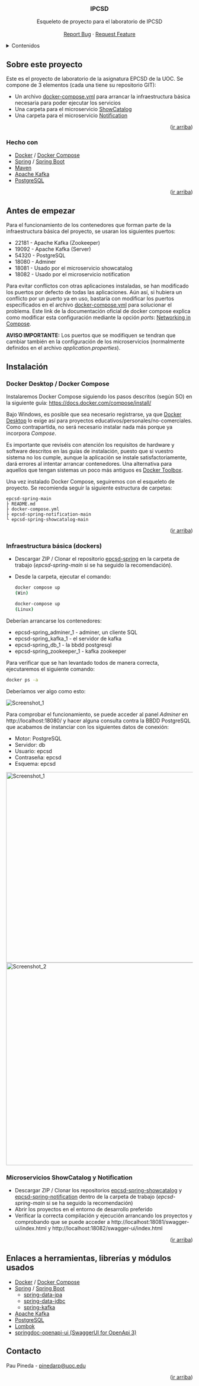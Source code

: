<div id="top"></div>
<!--
*** Made using the Best-README-Template
*** https://github.com/othneildrew/Best-README-Template/blob/master/README.md
-->


<!-- PROJECT LOGO -->
<br />
<div align="center">
  <h3 align="center">IPCSD</h3>

  <p align="center">
    Esqueleto de proyecto para el laboratorio de IPCSD
    <br />
    <br />
    <a href="https://github.com/ppinedar/epcsd-spring/issues">Report Bug</a>
    ·
    <a href="https://github.com/ppinedar/epcsd-spring/issues">Request Feature</a>
  </p>
</div>



<!-- TABLE OF CONTENTS -->
<details>
  <summary>Contenidos</summary>
  <ol>
    <li>
      <a href="#sobre-este-proyecto">Sobre este proyecto</a>
      <ul>
        <li><a href="#hecho-con">Hecho con</a></li>
      </ul>
    </li>
    <li>
      <a href="#antes-de-empezar">Antes de empezar</a>
    </li>
    <li>
      <a href="#instalación">Instalación</a>
      <ul>
        <li><a href="#docker-desktop--docker-compose">Docker Desktop / Docker Compose</a></li>
        <li><a href="#infraestructura-básica-dockers">Infraestructura básica (dockers)</a></li>
        <li><a href="#microservicios-showcatalog-y-notification">Microservicios ShowCatalog y Notification</a></li>
      </ul>
    </li>
    <li><a href="#enlaces-a-herramientas-librerías-y-módulos-usados">Enlaces a herramientas, librerías y módulos usados</a></li>
    <li><a href="#contacto">Contacto</a></li>
  </ol>
</details>



## Sobre este proyecto

Este es el proyecto de laboratorio de la asignatura EPCSD de la UOC. Se compone de 3 elementos (cada una tiene su repositorio GIT):

* Un archivo <a href="https://github.com/ppinedar/epcsd-spring/blob/main/docker-compose.yml">docker-compose.yml</a> para arrancar la infraestructura básica necesaria para poder ejecutar los servicios
* Una carpeta para el microservicio <a href="https://github.com/ppinedar/epcsd-spring-showcatalog">ShowCatalog</a>
* Una carpeta para el microservicio <a href="https://github.com/ppinedar/epcsd-spring-notification">Notification</a>

<p align="right">(<a href="#top">ir arriba</a>)</p>



### Hecho con

* [Docker](https://www.docker.com/) / [Docker Compose](https://github.com/docker/compose)
* [Spring](https://spring.io/) / [Spring Boot](https://spring.io/projects/spring-boot)
* [Maven](https://maven.apache.org/)
* [Apache Kafka](https://kafka.apache.org/)
* [PostgreSQL](https://www.postgresql.org/)

<p align="right">(<a href="#top">ir arriba</a>)</p>


## Antes de empezar

Para el funcionamiento de los contenedores que forman parte de la infraestructura básica del proyecto, se usaran los siguientes puertos:
* 22181 - Apache Kafka (Zookeeper)
* 19092 - Apache Kafka (Server)
* 54320 - PostgreSQL
* 18080 - Adminer
* 18081 - Usado por el microservicio showcatalog
* 18082 - Usado por el microservicio notification

Para evitar conflictos con otras aplicaciones instaladas, se han modificado los puertos por defecto de todas las aplicaciones. Aún así, si hubiera un conflicto por un puerto ya en uso, bastaría con modificar los puertos especificados en el archivo [docker-compose.yml](https://github.com/ppinedar/epcsd-spring/blob/main/docker-compose.yml) para solucionar el problema. Este link de la documentación oficial de docker compose explica como modificar esta configuración mediante la opción _ports_: [Networking in Compose](https://docs.docker.com/compose/networking/).

__AVISO IMPORTANTE:__ Los puertos que se modifiquen se tendran que cambiar también en la configuración de los microservicios (normalmente definidos en  el archivo _application.properties_).

## Instalación

### Docker Desktop / Docker Compose

Instalaremos Docker Compose siguiendo los pasos descritos (según SO) en la siguiente guía: https://docs.docker.com/compose/install/

Bajo Windows, es posible que sea necesario registrarse, ya que <a href="https://docs.docker.com/desktop/windows/install/">Docker Desktop</a> lo exige así para proyectos educativos/personales/no-comerciales. Como contrapartida, no será necesario instalar nada más porque ya incorpora _Compose_.

Es importante que reviséis con atención los requisitos de hardware y software descritos en las guías de instalación, puesto que si vuestro sistema no los cumple, aunque la aplicación se instale satisfactoriamente, dará errores al intentar arrancar contenedores. Una alternativa para aquellos que tengan sistemas un poco más antiguos es <a href="https://www.how2shout.com/how-to/how-to-install-docker-toolbox-using-chocolatey-choco-on-windows-10.html">Docker Toolbox</a>.

Una vez instalado Docker Compose, seguiremos con el esqueleto de proyecto. Se recomienda seguir la siguiente estructura de carpetas:

```
epcsd-spring-main
├ README.md
├ docker-compose.yml
├ epcsd-spring-notification-main
└ epcsd-spring-showcatalog-main
```
<p align="right">(<a href="#top">ir arriba</a>)</p>


### Infraestructura básica (dockers)

* Descargar ZIP / Clonar el repositorio <a href="https://github.com/ppinedar/epcsd-spring">epcsd-spring</a> en la carpeta de trabajo (_epcsd-spring-main_ si se ha seguido la recomendación).
* Desde la carpeta, ejecutar el comando:

  ```sh
  docker compose up
  (Win)
  ```
  ```sh
  docker-compose up
  (Linux)
  ```

Deberían arrancarse los contenedores:

* epcsd-spring_adminer_1 - adminer, un cliente SQL
* epcsd-spring_kafka_1 - el servidor de kafka
* epcsd-spring_db_1 - la bbdd postgresql
* epcsd-spring_zookeeper_1 - kafka zookeeper

Para verificar que se han levantado todos de manera correcta, ejecutaremos el siguiente comando:
  
  ```sh
  docker ps -a
  ```

Deberíamos ver algo como esto:

![Screenshot_1](https://user-images.githubusercontent.com/72941559/155118965-78bfa6f1-24e0-461c-92c4-63df919d2ac1.png)

Para comprobar el funcionamiento, se puede acceder al panel _Adminer_ en http://localhost:18080/ y hacer alguna consulta contra la BBDD PostgreSQL que acabamos de instanciar con los siguientes datos de conexión:

* Motor: PostgreSQL
* Servidor: db
* Usuario: epcsd
* Contraseña: epcsd
* Esquema: epcsd

<img width="513" alt="Screenshot_1" src="https://user-images.githubusercontent.com/72941559/156942365-9aa515cc-52fd-4c02-a21e-880911269985.png">

<img width="546" alt="Screenshot_2" src="https://user-images.githubusercontent.com/72941559/156942408-cbcb773d-b33d-406c-ba37-db980e3dbf64.png">

### Microservicios ShowCatalog y Notification

* Descargar ZIP / Clonar los repositorios <a href="https://github.com/ppinedar/epcsd-spring-showcatalog">epcsd-spring-showcatalog</a> y <a href="https://github.com/ppinedar/epcsd-spring-notification">epcsd-spring-notification</a> dentro de la carpeta de trabajo (_epcsd-spring-main_ si se ha seguido la recomendación)
* Abrir los proyectos en el entorno de desarrollo preferido
* Verificar la correcta compilación y ejecución arrancando los proyectos y comprobando que se puede acceder a http://localhost:18081/swagger-ui/index.html y http://localhost:18082/swagger-ui/index.html

<p align="right">(<a href="#top">ir arriba</a>)</p>


## Enlaces a herramientas, librerías y módulos usados

* [Docker](https://www.docker.com/) / [Docker Compose](https://github.com/docker/compose)
* [Spring](https://spring.io/) / [Spring Boot](https://spring.io/projects/spring-boot)
  * [spring-data-jpa](https://spring.io/projects/spring-data-jpa)
  * [spring-data-jdbc](https://spring.io/projects/spring-data-jdbc)
  * [spring-kafka](https://spring.io/projects/spring-kafka)
* [Apache Kafka](https://kafka.apache.org/)
* [PostgreSQL](https://www.postgresql.org/)
* [Lombok](https://projectlombok.org/)
* [springdoc-openapi-ui (SwaggerUI for OpenApi 3)](https://github.com/springdoc/springdoc-openapi)


## Contacto

Pau Pineda - pinedarp@uoc.edu

<p align="right">(<a href="#top">ir arriba</a>)</p>

